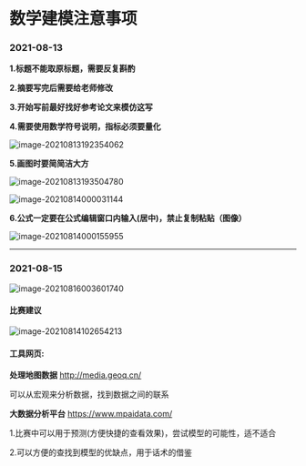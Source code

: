 # 数学建模注意事项



### 2021-08-13

**1.标题不能取原标题，需要反复斟酌**

**2.摘要写完后需要给老师修改**

**3.开始写前最好找好参考论文来模仿这写**

**4.需要使用数学符号说明，指标必须要量化**

![image-20210813192354062](https://gitee.com/ah_zhu/blogimage/raw/master/img/image-20210813192354062.png)



**5.画图时要简简洁大方**

![image-20210813193504780](https://gitee.com/ah_zhu/blogimage/raw/master/img/image-20210813193504780.png)

![image-20210814000031144](C:%5CUsers%5CLido%5CAppData%5CRoaming%5CTypora%5Ctypora-user-images%5Cimage-20210814000031144.png)



**6.公式一定要在公式编辑窗口内输入(居中)，禁止复制粘贴（图像）**

![image-20210814000155955](https://gitee.com/ah_zhu/blogimage/raw/master/img/image-20210814000155955.png)

------



### 2021-08-15 

![image-20210816003601740](https://gitee.com/ah_zhu/blogimage/raw/master/img/image-20210816003601740.png)



#### 比赛建议

![image-20210814102654213](https://gitee.com/ah_zhu/blogimage/raw/master/img/image-20210814102654213.png)



#### 工具网页:

**处理地图数据** http://media.geoq.cn/

可以从宏观来分析数据，找到数据之间的联系

**大数据分析平台** https://www.mpaidata.com/

1.比赛中可以用于预测(方便快捷的查看效果)，尝试模型的可能性，适不适合

2.可以方便的查找到模型的优缺点，用于话术的借鉴
